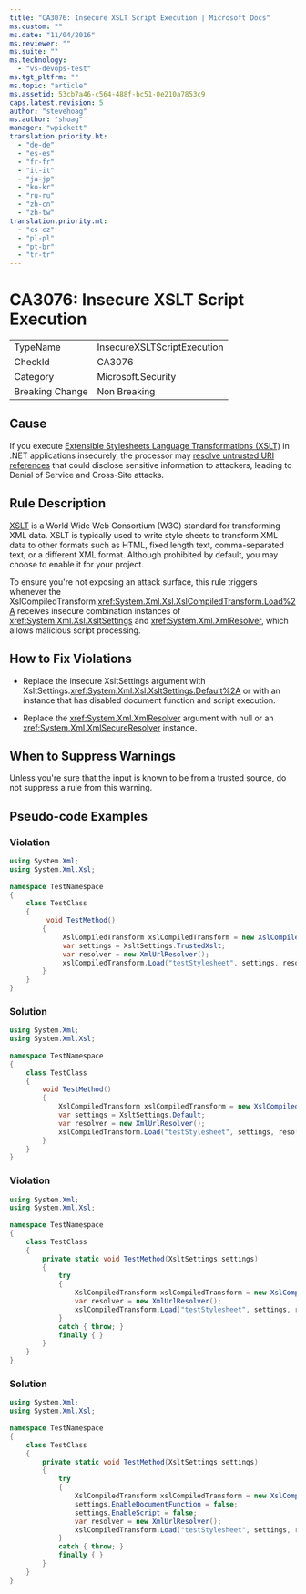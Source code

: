 ```yaml
---
title: "CA3076: Insecure XSLT Script Execution | Microsoft Docs"
ms.custom: ""
ms.date: "11/04/2016"
ms.reviewer: ""
ms.suite: ""
ms.technology: 
  - "vs-devops-test"
ms.tgt_pltfrm: ""
ms.topic: "article"
ms.assetid: 53cb7a46-c564-488f-bc51-0e210a7853c9
caps.latest.revision: 5
author: "stevehoag"
ms.author: "shoag"
manager: "wpickett"
translation.priority.ht: 
  - "de-de"
  - "es-es"
  - "fr-fr"
  - "it-it"
  - "ja-jp"
  - "ko-kr"
  - "ru-ru"
  - "zh-cn"
  - "zh-tw"
translation.priority.mt: 
  - "cs-cz"
  - "pl-pl"
  - "pt-br"
  - "tr-tr"
---
```

# CA3076: Insecure XSLT Script Execution
|||  
|-|-|  
|TypeName|InsecureXSLTScriptExecution|  
|CheckId|CA3076|  
|Category|Microsoft.Security|  
|Breaking Change|Non Breaking|  
  
## Cause  
 If you execute [Extensible Stylesheets Language Transformations (XSLT)](https://support.microsoft.com/en-us/kb/313997) in .NET applications insecurely, the processor may [resolve untrusted URI references](http://msdn.microsoft.com/en-us/ba3e4d4f-1ee7-4226-a51a-78a1f1b5bd8a) that could disclose sensitive information to attackers, leading to Denial of Service and Cross-Site attacks.  
  
## Rule Description  
 [XSLT](http://msdn.microsoft.com/en-us/6377ce5f-3c45-42a6-b7a9-ec8da588b60c) is a World Wide Web Consortium (W3C) standard for transforming XML data. XSLT is typically used to write style sheets to transform XML data to other formats such as HTML, fixed length text, comma-separated text, or a different XML format. Although prohibited by default, you may choose to enable it for your project.  
  
 To ensure you're not exposing an attack surface, this rule triggers whenever the XslCompiledTransform.<xref:System.Xml.Xsl.XslCompiledTransform.Load%2A> receives insecure combination instances of <xref:System.Xml.Xsl.XsltSettings> and <xref:System.Xml.XmlResolver>, which allows malicious script processing.  
  
## How to Fix Violations  
  
-   Replace the insecure XsltSettings argument with XsltSettings.<xref:System.Xml.Xsl.XsltSettings.Default%2A> or with an instance that has disabled document function and script execution.  
  
-   Replace the <xref:System.Xml.XmlResolver> argument with null or an <xref:System.Xml.XmlSecureResolver> instance.  
  
## When to Suppress Warnings  
 Unless you're sure that the input is known to be from a trusted source, do not suppress a rule from this warning.  
  
## Pseudo-code Examples  
  
### Violation  
  
```c#  
using System.Xml;  
using System.Xml.Xsl;  
  
namespace TestNamespace   
{   
    class TestClass   
    {  
         void TestMethod()   
        {    
             XslCompiledTransform xslCompiledTransform = new XslCompiledTransform();   
             var settings = XsltSettings.TrustedXslt;   
             var resolver = new XmlUrlResolver();   
             xslCompiledTransform.Load("testStylesheet", settings, resolver); // warn   
        }  
    }   
}   
```  
  
### Solution  
  
```c#  
using System.Xml;   
using System.Xml.Xsl;   
  
namespace TestNamespace   
{   
    class TestClass   
    {   
        void TestMethod()   
        {   
            XslCompiledTransform xslCompiledTransform = new XslCompiledTransform();   
            var settings = XsltSettings.Default;   
            var resolver = new XmlUrlResolver();   
            xslCompiledTransform.Load("testStylesheet", settings, resolver);   
        }   
    }   
}  
```  
  
### Violation  
  
```c#  
using System.Xml;   
using System.Xml.Xsl;   
  
namespace TestNamespace   
{   
    class TestClass   
    {   
        private static void TestMethod(XsltSettings settings)   
        {   
            try   
            {   
                XslCompiledTransform xslCompiledTransform = new XslCompiledTransform();   
                var resolver = new XmlUrlResolver();   
                xslCompiledTransform.Load("testStylesheet", settings, resolver); // warn   
            }   
            catch { throw; }   
            finally { }   
        }   
    }   
}  
```  
  
### Solution  
  
```c#  
using System.Xml;   
using System.Xml.Xsl;   
  
namespace TestNamespace   
{   
    class TestClass   
    {   
        private static void TestMethod(XsltSettings settings)   
        {   
            try   
            {   
                XslCompiledTransform xslCompiledTransform = new XslCompiledTransform();   
                settings.EnableDocumentFunction = false;   
                settings.EnableScript = false;   
                var resolver = new XmlUrlResolver();   
                xslCompiledTransform.Load("testStylesheet", settings, resolver);   
            }   
            catch { throw; }   
            finally { }   
        }   
    }   
}  
```